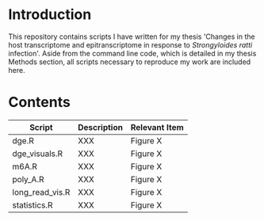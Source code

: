# Introduction
This repository contains scripts I have written for my thesis 'Changes in the host transcriptome and epitranscriptome in response to *Strongyloides ratti* infection'. Aside from the command line code, which is detailed in my thesis Methods section, all scripts necessary to reproduce my work are included here.

# Contents
| Script | Description | Relevant Item |
|--------|-------------|------------|
| dge.R | XXX | Figure X |
| dge_visuals.R | XXX | Figure X |
| m6A.R | XXX | Figure X |
| poly_A.R | XXX | Figure X |
| long_read_vis.R | XXX | Figure X |
| statistics.R | XXX | Figure X |
